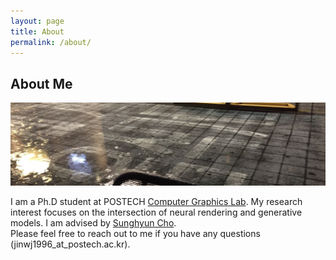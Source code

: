 ```yaml
---
layout: page
title: About
permalink: /about/
---
```

## About Me
![Teaser image 1](./assets/bg2.jpg) <br/>


I am a Ph.D student at POSTECH [Computer Graphics Lab](http://cg.postech.ac.kr/).
My research interest focuses on the intersection of neural rendering and generative models.
I am advised by [Sunghyun Cho](https://www.scho.pe.kr/). <br/>
Please feel free to reach out to me if you have any questions (jinwj1996_at_postech.ac.kr).
